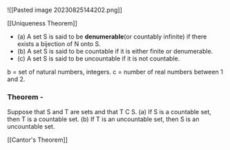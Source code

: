 ![[Pasted image 20230825144202.png]]

[[Uniqueness Theorem]]

- (a) A set S is said to be **denumerable**(or countably infinite) if there exists a bijection of N onto S.
- (b) A set S is said to be countable if it is either finite or denumerable. 
- (c) A set S is said to be uncountable if it is not countable.

b = set of natural numbers, integers.
c = number of real numbers between 1 and 2.

### Theorem -
Suppose that S and T are sets and that T C S. 
(a) If S is a countable set, then T is a countable set. 
(b) If T is an uncountable set, then S is an uncountable set.

[[Cantor's Theorem]]
